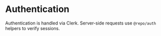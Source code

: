 # Authentication

Authentication is handled via Clerk. Server-side requests use `@repo/auth` helpers to verify sessions.
